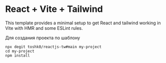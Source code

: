 # React + Vite + Tailwind

This template provides a minimal setup to get React and tailwind working in Vite with HMR and some ESLint rules.

Для создания проекта по шаблону

```shell
npx degit toshk0/reactjs-tw#main my-project
cd my-project
npm install
```
